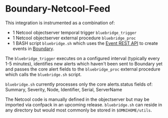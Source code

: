 Boundary-Netcool-Feed
=====================

This integration is instrumented as a combination of:
- 1 Netcool objectserver temporal trigger `bluebridge_trigger`
- 1 Netcool objectserver external procedure `bluebridge_proc`
- 1 BASH script `bluebridge.sh` which uses the [Event REST API](https://app.boundary.com/docs/events_api) to create events in [Boundary](https://app.boundary.com).

The `bluebridge_trigger` executes on a configured interval (typically every 1-5 minutes), identifies new alerts which haven't been sent to Boundary yet and passes the core alert fields to the `bluebridge_proc` external procedure which calls the `bluebridge.sh` script.

`bluebridge.sh` currently processes only the core alerts.status fields of:
Summary, Severity, Node, Identifier, Serial, ServerName

The Netcool code is manually defined in the objectserver but may be imported via confpack in an upcoming release. `bluebridge.sh` can reside in any directory but would most commonly be stored in `$OMNIHOME/utils`.

